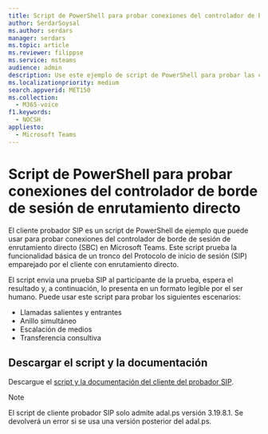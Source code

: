```yaml
---
title: Script de PowerShell para probar conexiones del controlador de borde de sesión de enrutamiento directo
author: SerdarSoysal
ms.author: serdars
manager: serdars
ms.topic: article
ms.reviewer: filippse
ms.service: msteams
audience: admin
description: Use este ejemplo de script de PowerShell para probar las conexiones del controlador de borde de sesión de enrutamiento directo en Microsoft Teams.
ms.localizationpriority: medium
search.appverid: MET150
ms.collection:
  - M365-voice
f1.keywords:
  - NOCSH
appliesto:
  - Microsoft Teams
---
```


# <a name="powershell-script-to-test-direct-routing-session-border-controller-connections"></a>Script de PowerShell para probar conexiones del controlador de borde de sesión de enrutamiento directo

El cliente probador SIP es un script de PowerShell de ejemplo que puede usar para probar conexiones del controlador de borde de sesión de enrutamiento directo (SBC) en Microsoft Teams. Este script prueba la funcionalidad básica de un tronco del Protocolo de inicio de sesión (SIP) emparejado por el cliente con enrutamiento directo.

El script envía una prueba SIP al participante de la prueba, espera el resultado y, a continuación, lo presenta en un formato legible por el ser humano. Puede usar este script para probar los siguientes escenarios:

- Llamadas salientes y entrantes
- Anillo simultáneo
- Escalación de medios
- Transferencia consultiva

## <a name="download-the-script-and-documentation"></a>Descargar el script y la documentación

Descargue el [script y la documentación del cliente del probador SIP](https://github.com/MicrosoftDocs/OfficeDocs-SkypeForBusiness/blob/live/Teams/downloads/sip-tester-client/siptesterclient.zip?raw=true).

  > [!NOTE]
  > El script de cliente probador SIP solo admite adal.ps versión 3.19.8.1. Se devolverá un error si se usa una versión posterior del adal.ps.
  
  
